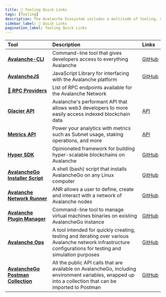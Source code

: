 ```yaml
---
title: 🔗 Tooling Quick Links
tags: [Tooling]
description: The Avalanche Ecosystem includes a multitude of tooling, maintenance, testing services, including a wide range of helpful resources and utilities for developers building on the platform. These tools are designed to streamline development, improve integration, and maximize the potential of decentralized applications and custom blockchains in the Avalanche ecosystem. 
sidebar_label: 🔗 Quick Links
pagination_label: Tooling Quick Links
--- 
```


| Tool       | Description | Links |
| :------------------------------------------------- | :--------------------------------------------------------- | :--------------------------------------------------------- |
| [**Avalanche-CLI**](/tooling/avalanche-cli.md)      | Command-line tool that gives developers access to everything Avalanche|  [GitHub](https://github.com/ava-labs/avalanche-cli) |
| [**AvalancheJS**](/tooling/avalanchejs-overview.md)      | JavaScript Library for interfacing with the Avalanche platform | [GitHub](https://github.com/ava-labs/avalanchejs) |
| [**🔌 RPC Providers**](/tooling/rpc-providers.md)      | List of RPC endpoints available for the Avalanche Network |  |
| [**Glacier API**](/tooling/glacier.md)      | Avalanche's performant API that allows web3 developers to more easily access indexed blockchain data | [API](https://glacier-api.avax.network/api#/) |
| [**Metrics API**](/tooling/metrics.md)      | Power your analytics with metrics such as Subnet usage, staking operations, and more | [API](https://metrics.avax.network/) |
| [**Hyper SDK**](https://github.com/ava-labs/hypersdk#readme)      | Opinionated framework for building hyper-scalable blockchains on Avalanche | [GitHub](https://github.com/ava-labs/hypersdk#readme) |
| [**AvalancheGo Installer Script**](/tooling/avalanchego-installer.md)      | A shell (bash) script that installs AvalancheGo on any Linux computer | [GitHub](https://github.com/ava-labs/avalanche-docs/blob/master/scripts/avalanchego-installer.sh#readme) |
| [**Avalanche Network Runner**](/tooling/network-runner.md)      | ANR allows a user to define, create and interact with a network of Avalanche nodes | [GitHub](https://github.com/ava-labs/avalanche-network-runner) |
| [**Avalanche Plugin Manager**](/tooling/avalanche-plugin-manager.md)      | Command-line tool to manage virtual machines binaries on existing AvalancheGo instance | [GitHub](https://github.com/ava-labs/apm) |
| [**Avalanche Ops**](/tooling/avalanche-ops.md)      | A tool intended for quickly creating, testing and iterating over various Avalanche network infrastructure configurations for testing and simulation purposes | [GitHub](https://github.com/ava-labs/avalanche-ops) |
| [**AvalancheGo Postman Collection**](/tooling/avalanchego-postman-collection.md)      | All the public API calls that are available on AvalancheGo, including environment variables, wrapped up into a collection that can be imported to Postman  | [GitHub](https://github.com/ava-labs/avalanche-postman-collection/) |
